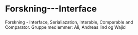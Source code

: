 # Forskning---Interface
Forskning - Interface, Serialiazation, Interable, Comparable and Comparator.
Gruppe medlemmer:
Ali, Andreas lind og Wajid
